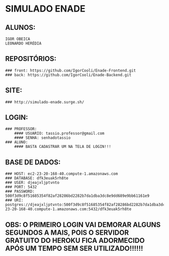 # SIMULADO ENADE
## ALUNOS:
	IGOR OBEICA
	LEONARDO HERÉDIA


## REPOSITÓRIOS:
    ### front: https://github.com/IgorCooli/Enade-Frontend.git
    ### back: https://github.com/IgorCooli/Enade-Backend.git

## SITE:
    ### http://simulado-enade.surge.sh/
## LOGIN:
    ### PROFESSOR:
        #### USUARIO: tassio.professor@gmail.com
        #### SENHA: senhadotassio
    ### ALUNO:
        #### BASTA CADASTRAR UM NA TELA DE LOGIN!!!
## BASE DE DADOS:
    ### HOST: ec2-23-20-168-40.compute-1.amazonaws.com
    ### DATABASE: dfk3euak5rh8te
    ### USER: djeajxljptvnto
    ### PORT: 5432
    ### PASSWORD: 500f3d9c8f51685354f82af28286bd2282b7da1dba3dc8e9dd689e9bb61161e9
    ### URI: postgres://djeajxljptvnto:500f3d9c8f51685354f82af28286bd2282b7da1dba3dc8e9dd689e9bb61161e9@ec2-23-20-168-40.compute-1.amazonaws.com:5432/dfk3euak5rh8te



## OBS: O PRIMEIRO LOGIN VAI DEMORAR ALGUNS SEGUNDOS A MAIS, POIS O SERVIDOR GRATUITO DO HEROKU FICA ADORMECIDO APÓS UM TEMPO SEM SER UTILIZADO!!!!!!
